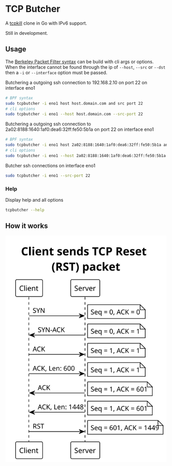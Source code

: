 # TCP Butcher

A [tcpkill](https://en.wikipedia.org/wiki/Tcpkill) clone in Go with IPv6 support.

Still in development.

## Usage

The [Berkeley Packet Filter syntax](https://www.ibm.com/docs/en/qsip/7.4?topic=queries-berkeley-packet-filters) can be build with cli args or options.  
When the interface cannot be found through the ip of `--host`, `--src` or `--dst`
then a `-i` or `--interface` option must be passed.


Butchering a outgoing ssh connection to 192.168.2.10 on port 22 on interface eno1

```bash
# BPF syntax
sudo tcpbutcher -i eno1 host host.domain.com and src port 22
# cli options
sudo tcpbutcher -i eno1 --host host.domain.com --src-port 22
```

Butchering a outgoing ssh connection to 2a02:8188:1640:1af0:dea6:32ff:fe50:5b1a on port 22 on interface eno1

```bash
# BPF syntax
sudo tcpbutcher -i eno1 host 2a02:8188:1640:1af0:dea6:32ff:fe50:5b1a and src port 22
# cli options
sudo tcpbutcher -i eno1 --host 2a02:8188:1640:1af0:dea6:32ff:fe50:5b1a --src-port 22
```

Butcher ssh connections on interface eno1

```bash
sudo tcpbutcher -i eno1 --src-port 22
```

### Help
Display help and all options

```bash
tcpbutcher --help
```

## How it works

![tcp rst](./docs/client-server.svg)

